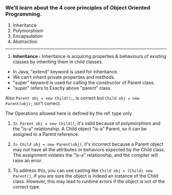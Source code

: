 ### We'll learn about the 4 core principles of Object Oriented Programming.

1. Inheritance
2. Polymorphism
3. Encapsulation
4. Abstraction
___

1. **Inheritance :** Inheritance is acquiring properties & behaviours of existing classes by inheriting them in child classes.

* In Java, "extend" keyword is used for inheritance.
* We can't inherit private properties and methods.
* "super" keyword is used for calling the constructor of Parent class.
* "super" refers to Exactly above "parent" class.


Also `Parent obj = new Child();`, is correct but `Child obj = new Parent(obj);` isn't correct. 

The Operations allowed here is defined by the ref. type only.

1. `In Parent obj = new Child()`, it's valid because of polymorphism and 
   the "is-a" relationship. A Child object "is-a" Parent, so it can be assigned to a Parent reference.

2. `In Child obj = new Parent(obj)`, it's incorrect because a Parent 
   object may not have all the attributes or behaviors expected by the Child class. The assignment violates the "is-a" relationship, and the compiler will raise an error.

3. To address this, you can use casting like `Child obj = (Child) new 
   Parent()`, if you are sure the object is indeed an instance of the Child class. However, this may lead to runtime errors if the object is not of the correct type.